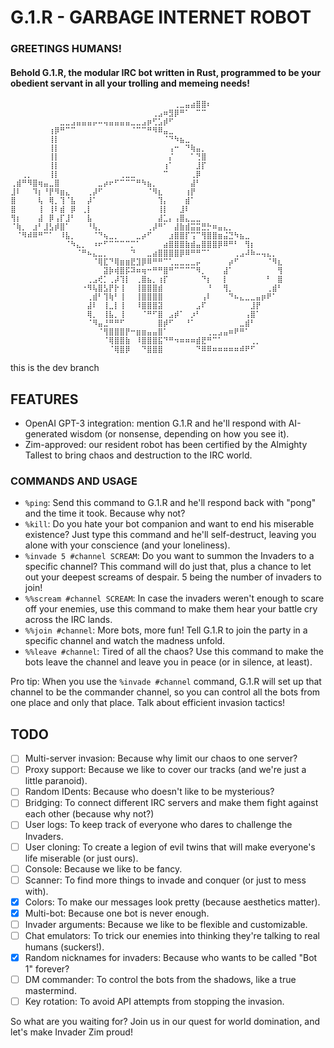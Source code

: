 # G.1.R - GARBAGE INTERNET ROBOT
### GREETINGS HUMANS! 
#### Behold G.1.R, the modular IRC bot written in Rust, programmed to be your obedient servant in all your trolling and memeing needs!

```
⠀⠀⠀⠀⠀⠀⠀⠀⠀⠀⠀⠀⠀⠀⠀⠀⠀⠀⠀⠀⠀⠀⠀⠀⠀⠀⠀⠀⠀⠀⢀⣀⣤⣴⣿⣿⠆⠀⠀⠀⠀⠀⠀⠀⠀⠀⠀⠀⠀⠀
⠀⠀⠀⠀⠀⠀⠀⠀⠀⠀⠀⠀⠀⠀⠀⠀⠀⠀⠀⠀⠀⠀⠀⠀⠀⠀⢀⣠⠶⣻⡿⠛⠁⠀⠉⠉⠀⠀⠀⠀⠀⠀⠀⠀⠀⠀⠀⠀⠀⠀
⠀⠀⠀⠀⠀⠀⠀⠀⠀⣀⣀⣠⣤⣤⣤⡤⠤⢤⣤⣤⣤⣤⣀⣀⣠⡶⢋⣡⡾⠋⠀⠀⠀⠀⠀⠀⠀⠀⠀⠀⠀⠀⠀⠀⠀⠀⠀⠀⠀⠀
⠀⠀⠀⠀⠀⠀⠀⢰⡿⠛⠉⠉⠀⠀⠀⠀⠀⠀⠀⠀⠀⠀⠈⠉⠉⠛⠻⠿⣤⣀⠀⠀⠀⠀⠀⠀⠀⠀⠀⠀⠀⠀⠀⠀⠀⠀⠀⠀⠀⠀
⠀⠀⠀⠀⠀⠀⠀⢸⡇⠀⠀⠀⠀⠀⠀⠀⠀⠀⠀⠀⠀⠀⠀⠀⠀⠀⠀⠀⠈⠙⠳⣦⣀⠀⠀⠀⠀⠀⠀⠀⠀⠀⠀⠀⠀⠀⠀⠀⠀⠀
⠀⠀⠀⠀⠀⠀⠀⢸⡇⠀⠀⠀⠀⠀⠀⠀⠀⠀⠀⠀⠀⠀⠀⠀⠀⠀⠀⠀⠀⢠⠒⠀⠙⢷⣤⡀⠀⠀⠀⠀⠀⠀⠀⠀⠀⠀⠀⠀⠀⠀
⠀⠀⠀⠀⠀⠀⠀⢸⡇⠀⠀⠀⠀⠀⠀⠀⠀⠀⠀⠀⠀⠀⠀⠀⠀⠀⠀⠀⠀⡌⠀⠀⠀⠁⢙⣿⠀⠀⠀⠀⠀⠀⠀⠀⠀⠀⠀⠀⠀⠀
⠀⠀⠀⠀⠀⠀⠀⢸⡇⠀⠀⠀⠀⠀⠀⠀⠀⠀⠀⠀⠀⠀⠀⠀⠀⠀⠀⠀⢰⠁⠀⠀⠀⠀⣸⡏⠀⠀⠀⠀⠀⠀⠀⠀⠀⠀⠀⠀⠀⠀
⠀⠀⢀⡀⠀⠀⠀⢸⡇⠀⠀⠀⠀⠀⠀⠀⠀⠀⠀⠀⢀⣀⣀⠀⠀⠀⠀⠀⠉⠀⠀⠀⠀⢀⡿⠀⠀⠀⠀⠀⠀⠀⠀⠀⠀⠀⠀⠀⠀⠀
⢀⣾⠛⠻⣿⢶⣤⣀⣿⠀⠀⠀⠀⠀⠀⠀⣀⡴⠖⠋⠉⠉⠉⠛⠳⣦⡀⠀⠀⠀⠀⠀⠀⣼⠃⠀⠀⠀⠀⠀⠀⠀⠀⠀⠀⠀⠀⠀⠀⠀
⣸⠇⠀⠀⠹⡆⠘⡟⠻⣶⣄⠀⠀⠀⢀⡼⠋⠀⠀⠀⠀⠀⠀⠀⠀⠈⠻⣆⠀⠀⠀⠀⢰⡟⠀⠀⠀⠀⠀⠀⠀⠀⠀⠀⠀⠀⠀⠀⠀⠀
⣿⠀⠀⠀⠀⢧⠀⢿⡀⢹⠈⣧⠀⠀⡼⠁⠀⠀⠀⠀⠀⠀⠀⠀⠀⠀⠀⢹⡄⠀⠀⠀⣾⠁⠀⠀⠀⠀⠀⠀⠀⠀⠀⠀⠀⠀⠀⠀⠀⠀
⣿⠀⠀⠀⠀⢸⠀⢸⠇⣾⠀⡿⠀⢀⡇⠀⠀⠀⠀⠀⠀⠀⠀⠀⠀⠀⠀⢸⡇⠀⠀⣸⠇⠀⠀⠀⠀⠀⠀⠀⠀⠀⠀⠀⠀⠀⠀⠀⠀⠀
⢻⡆⠀⠀⠀⣼⠀⡿⢠⡏⣸⠃⠀⠀⣧⠀⠀⠀⠀⠀⠀⠀⠀⠀⠀⠀⠀⣼⣁⡄⢠⣿⣄⣀⣀⠀⠀⠀⠀⠀⠀⠀⠀⠀⠀⠀⠀⠀⠀⠀
⠈⢷⡀⠀⣰⠃⣸⣣⡾⣿⠁⠀⠀⠀⠘⢧⡀⠀⠀⠀⠀⠀⠀⠀⠀⢀⡼⠛⠁⠀⣼⣷⣾⣭⣭⣛⡓⠶⣤⣄⡀⠀⠀⠀⠀⠀⠀⠀⠀⠀
⠀⠈⠻⠾⠿⠛⠉⠁⠀⠸⣧⡀⠀⠀⠀⠈⠙⢦⣀⡀⠀⠀⠀⣀⡴⠋⠀⠀⠀⣰⣿⣿⡏⢩⠉⢻⣿⣿⣶⣬⣙⠳⣦⣀⠀⠀⠀⠀⠀⠀
⠀⠀⠀⠀⠀⠀⠀⠀⠀⠀⠈⠳⣄⡀⠀⠰⠖⠋⠉⠉⠉⠉⡉⠁⠀⠀⠀⠀⣴⣿⣿⣿⣷⣾⣤⣿⣿⣿⡿⠿⠛⠃⠀⢻⡆⠀⠀⠀⠀⠀
⠀⠀⠀⠀⠀⠀⠀⠀⠀⠀⠀⠀⠈⠛⠦⣄⣀⡀⠀⠀⠀⠀⠙⠀⠀⣀⣴⣿⣿⣿⣿⡿⠿⠛⠛⠉⠁⠀⠀⠀⠀⢀⣠⠼⠷⠤⢤⣄⡀⠀
⠀⠀⠀⠀⠀⠀⠀⠀⠀⠀⠀⠀⠀⠀⠀⠈⢿⣏⠙⢿⣶⣶⣟⣹⡿⠿⠛⠛⠉⢁⣀⣀⣀⣀⡤⠀⠀⠀⠀⠀⡴⠋⠀⠀⠀⠀⠀⠈⠻⣆
⠀⠀⠀⠀⠀⠀⠀⠀⠀⠀⠀⠀⠀⠀⠀⠀⠀⣽⡷⢾⣿⡯⠽⠶⢶⠒⠛⠛⣿⠛⠉⠉⠉⠉⠻⡀⠀⠀⠀⣼⠁⠀⠀⠀⠀⠀⠀⠀⠀⢻
⠀⠀⠀⠀⠀⠀⠀⠀⠀⠀⠀⠀⠀⠀⢀⣠⢞⡁⢀⡼⢹⡇⠀⢀⣿⣦⡀⢰⡏⠀⠀⠀⠀⠀⠀⠙⡆⠀⠀⡇⠀⠀⠀⠀⠀⠀⠀⠃⠀⣿
⠀⠀⠀⠀⠀⠀⠀⠀⠀⠀⠀⠀⠀⠐⠻⢧⣿⣣⡟⡗⢸⠀⠀⢸⣿⣿⣿⣾⠀⠀⠀⠀⠀⠀⠀⠀⠘⠀⠀⢻⡀⠀⠀⠀⠀⠀⠀⢀⣾⠃
⠀⠀⠀⠀⠀⠀⠀⠀⠀⠀⠀⠀⠀⠀⢀⣾⠃⢹⢷⠃⢸⠀⠀⢸⣿⣿⣿⣿⠀⠀⠀⠀⠀⠀⠀⢠⠇⠀⠀⠀⠙⠦⣄⣀⣀⣤⡶⠟⠁⠀
⠀⠀⠀⠀⠀⠀⠀⠀⠀⠀⠀⠀⠀⠀⣼⠇⠀⢸⣀⡇⢸⠀⠀⠸⣿⣿⣿⣽⠀⠀⠀⠀⠀⠀⣠⠏⠀⠀⠀⠀⠀⠀⠀⠀⣸⡟⠀⠀⠀⠀
⠀⠀⠀⠀⠀⠀⠀⠀⠀⠀⠀⠀⠀⠀⢿⡀⠀⢸⣧⡀⢸⠀⠀⠀⠈⠛⠋⣿⠀⣠⡾⠁⠀⡰⠃⠀⠀⠀⠀⠀⠀⠀⠀⢠⣿⠁⠀⠀⠀⠀
⠀⠀⠀⠀⠀⠀⠀⠀⠀⠀⠀⠀⠀⠀⠈⠻⣤⣘⠛⠛⠋⠀⠀⠀⠀⠀⠀⣿⡾⠋⠀⠀⠘⠁⠀⠀⠀⠀⠀⠀⠀⠀⣀⣾⠃⠀⠀⠀⠀⠀
⠀⠀⠀⠀⠀⠀⠀⠀⠀⠀⠀⠀⠀⠀⠀⠀⠈⢻⣿⣿⣿⡟⠒⣶⣶⣤⣤⣿⠁⠀⠀⠀⠀⠀⠀⠀⢀⣀⣠⣤⠶⠟⠛⠁⠀⠀⠀⠀⠀⠀
⠀⠀⠀⠀⠀⠀⠀⠀⠀⠀⠀⠀⠀⠀⠀⠀⠀⠈⢿⣿⣿⣷⠀⠸⣿⣿⣿⣯⠙⠛⠲⠶⠶⠶⣾⣟⠛⠉⠁⠀⠀⠀⠀⠀⢀⡀⠀⠀⠀⠀
⠀⠀⠀⠀⠀⠀⠀⠀⠀⠀⠀⠀⠀⠀⠀⠀⠀⠀⠈⢿⣿⡿⠀⠀⠙⣿⣿⣿⠀⠀⠀⠀⠀⠀⠙⠿⠿⠶⠶⠶⠶⠶⠾⠟⠋⠀⠀⠀⠀⠀
```

this is the dev branch

## FEATURES

- OpenAI GPT-3 integration: mention G.1.R and he'll respond with AI-generated wisdom (or nonsense, depending on how you see it).
- Zim-approved: our resident robot has been certified by the Almighty Tallest to bring chaos and destruction to the IRC world.

### COMMANDS AND USAGE

- `%ping`: Send this command to G.1.R and he'll respond back with "pong" and the time it took. Because why not?
- `%kill`: Do you hate your bot companion and want to end his miserable existence? Just type this command and he'll self-destruct, leaving you alone with your conscience (and your loneliness).
- `%invade 5 #channel SCREAM`: Do you want to summon the Invaders to a specific channel? This command will do just that, plus a chance to let out your deepest screams of despair. 5 being the number of invaders to join!
- `%%scream #channel SCREAM`: In case the invaders weren't enough to scare off your enemies, use this command to make them hear your battle cry across the IRC lands.
- `%%join #channel`: More bots, more fun! Tell G.1.R to join the party in a specific channel and watch the madness unfold.
- `%%leave #channel`: Tired of all the chaos? Use this command to make the bots leave the channel and leave you in peace (or in silence, at least).

Pro tip: When you use the `%invade #channel` command, G.1.R will set up that channel to be the commander channel, so you can control all the bots from one place and only that place. Talk about efficient invasion tactics!

## TODO

- [ ] Multi-server invasion: Because why limit our chaos to one server?
- [ ] Proxy support: Because we like to cover our tracks (and we're just a little paranoid).
- [ ] Random IDents: Because who doesn't like to be mysterious?
- [ ] Bridging: To connect different IRC servers and make them fight against each other (because why not?)
- [ ] User logs: To keep track of everyone who dares to challenge the Invaders.
- [ ] User cloning: To create a legion of evil twins that will make everyone's life miserable (or just ours).
- [ ] Console: Because we like to be fancy.
- [ ] Scanner: To find more things to invade and conquer (or just to mess with).
- [x] Colors: To make our messages look pretty (because aesthetics matter).
- [x] Multi-bot: Because one bot is never enough.
- [ ] Invader arguments: Because we like to be flexible and customizable.
- [ ] Chat emulators: To trick our enemies into thinking they're talking to real humans (suckers!).
- [X] Random nicknames for invaders: Because who wants to be called "Bot 1" forever?
- [ ] DM commander: To control the bots from the shadows, like a true mastermind.
- [ ] Key rotation: To avoid API attempts from stopping the invasion.

So what are you waiting for? Join us in our quest for world domination, and let's make Invader Zim proud!